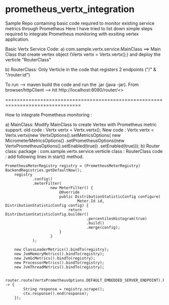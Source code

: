 # prometheus_vertx_integration
Sample Repo containing basic code required to monitor existing service metrics through Prometheus
Here I have tried to list down simple steps required to integrate Prometheus monitoring with exsiting vertex application.

Basic Vertx Service Code:
a) com.sample.vertx.service.MainClass ==>
        Main Class that create vertex object (Vertx vertx = Vertx.vertx();)
        and deploy the verticle "RouterClass"

b) RouterClass:
        Only Verticle in the code that registers 2 endpoints ("/" & "/router:id")

To run --> maven build the code and run the .jar (java -jar).
From browser/httpClient --> hit http://localhost:8080/router/<<id>>

================================================================================

How to integrate Prometheus monitoring :

a) MainClass:
    Modify MainClass to create Vertex with Prometheus metric support.
    old code : Vertx vertx = Vertx.vertx();
    New code : Vertx vertx = Vertx.vertx(new VertxOptions().setMetricsOptions(
                               new MicrometerMetricsOptions()
                                       .setPrometheusOptions(new VertxPrometheusOptions().setEnabled(true))
                                       .setEnabled(true)));
b) Router class:
    package : com.sample.vertx.service.verticle
    class   : RouterClass
    code    : add following lines in start() method.
    
	PrometheusMeterRegistry registry = (PrometheusMeterRegistry) BackendRegistries.getDefaultNow();
        registry
                .config()
                .meterFilter(
                        new MeterFilter() {
                            @Override
                            public DistributionStatisticConfig configure(
                                    Meter.Id id, DistributionStatisticConfig config) {
                                return DistributionStatisticConfig.builder()
                                        .percentilesHistogram(true)
                                        .build()
                                        .merge(config);
                            }
                        }
                );

        new ClassLoaderMetrics().bindTo(registry);
        new JvmMemoryMetrics().bindTo(registry);
        new JvmGcMetrics().bindTo(registry);
        new ProcessorMetrics().bindTo(registry);
        new JvmThreadMetrics().bindTo(registry);

        router.route(VertxPrometheusOptions.DEFAULT_EMBEDDED_SERVER_ENDPOINT).handler(ctx -> {
            String response = registry.scrape();
            ctx.response().end(response);
        });
